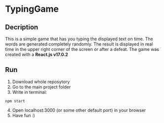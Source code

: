 # TypingGame

## Decription
This is a simple game that has you typing the displayed text on time. The words are generated completely randomly. The result is displayed in real time in the upper right corner of the screen or after a defeat.
The game was created with a **React.js v17.0.2**

## Run
1. Download whole reposytory
2. Go to the main project folder
3. Write  in terminal:
```
npm start

```
4. Open localhost:3000 (or some other default port) in your browser
5. Have fun :)






